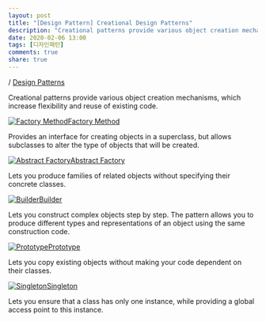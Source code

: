 ```yaml
---
layout: post
title: "[Design Pattern] Creational Design Patterns"
description: "Creational patterns provide various object creation mechanisms, which increase flexibility and reuse of existing code."
date: 2020-02-06 13:00
tags: [디자인패턴]
comments: true
share: true
---
```



/  [Design Patterns](https://algamza.github.io/2020-02-06/Design-Patterns)

Creational patterns provide various object creation mechanisms, which increase flexibility and reuse of existing code.

[![Factory Method](https://refactoring.guru/images/patterns/cards/factory-method-mini.png)Factory Method](https://algamza.github.io/2020-02-06/Factory-Method-Design-Pattern)

Provides an interface for creating objects in a superclass, but allows subclasses to alter the type of objects that will be created.

[![Abstract Factory](https://refactoring.guru/images/patterns/cards/abstract-factory-mini.png)Abstract Factory](https://algamza.github.io/2020-02-06/Abstract-Factory-Design-Pattern)

Lets you produce families of related objects without specifying their concrete classes.

[![Builder](https://refactoring.guru/images/patterns/cards/builder-mini.png)Builder](https://algamza.github.io/2020-02-06/Builder-Design-Pattern)

Lets you construct complex objects step by step. The pattern allows you to produce different types and representations of an object using the same construction code.

[![Prototype](https://refactoring.guru/images/patterns/cards/prototype-mini.png)Prototype](https://algamza.github.io/2020-02-06/Prototype-Design-Pattern)

Lets you copy existing objects without making your code dependent on their classes.

[![Singleton](https://refactoring.guru/images/patterns/cards/singleton-mini.png)Singleton](https://algamza.github.io/2020-02-06/Singleton-Design-Pattern)

Lets you ensure that a class has only one instance, while providing a global access point to this instance.